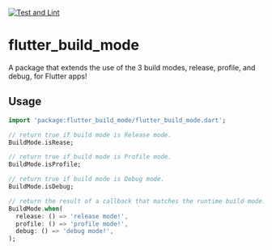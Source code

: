 [![Test and Lint](https://github.com/okaryo/flutter_build_mode/actions/workflows/test-and-lint.yml/badge.svg)](https://github.com/okaryo/flutter_build_mode/actions/workflows/test-and-lint.yml)

# flutter_build_mode

A package that extends the use of the 3 build modes, release, profile, and debug, for Flutter apps!

## Usage
```dart
import 'package:flutter_build_mode/flutter_build_mode.dart';

// return true if build mode is Release mode.
BuildMode.isRease;

// return true if build mode is Profile mode.
BuildMode.isProfile;

// return true if build mode is Debug mode.
BuildMode.isDebug;

// return the result of a callback that matches the runtime build mode.
BuildMode.when(
  release: () => 'release mode!',
  profile: () => 'profile mode!',
  debug: () => 'debug mode!',
);
```
